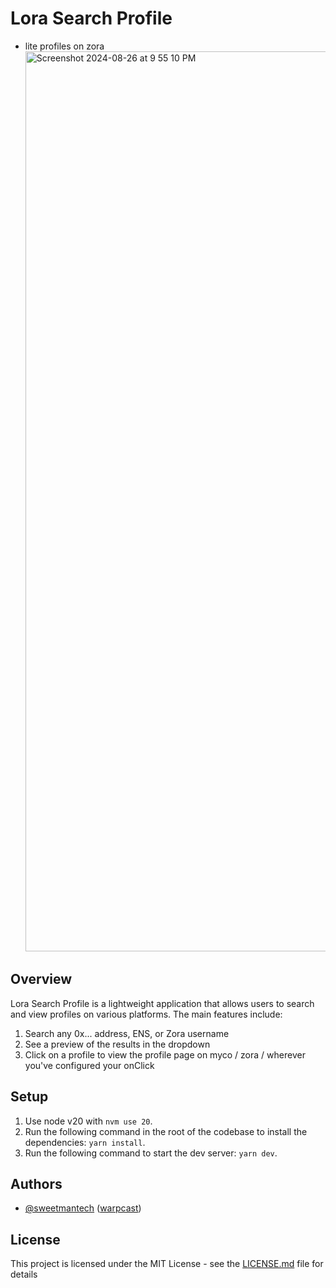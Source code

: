 # Lora Search Profile

- lite profiles on zora
  <img width="1440" alt="Screenshot 2024-08-26 at 9 55 10 PM" src="https://github.com/user-attachments/assets/7033fa1c-14a4-4c97-beeb-343bc0e15d14">

## Overview

Lora Search Profile is a lightweight application that allows users to search and view profiles on various platforms. The main features include:

1. Search any 0x... address, ENS, or Zora username
2. See a preview of the results in the dropdown
3. Click on a profile to view the profile page on myco / zora / wherever you've configured your onClick

## Setup

1. Use node v20 with `nvm use 20`.
2. Run the following command in the root of the codebase to install the dependencies: `yarn install`.
3. Run the following command to start the dev server: `yarn dev`.

## Authors

- [@sweetmantech](https://github.com/sweetmantech) ([warpcast](https://warpcast.com/sweetman-eth))

## License

This project is licensed under the MIT License - see the [LICENSE.md](LICENSE.md) file for details
